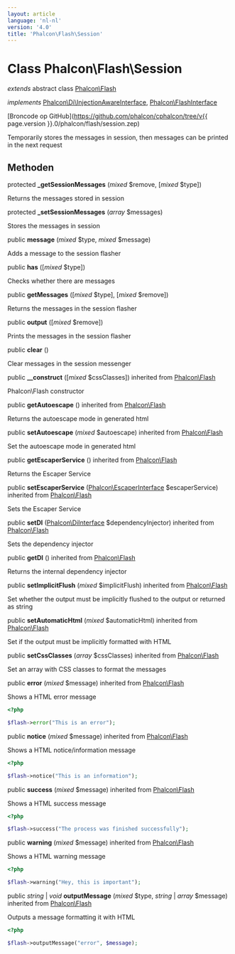 ```yaml
---
layout: article
language: 'nl-nl'
version: '4.0'
title: 'Phalcon\Flash\Session'
---
```

# Class **Phalcon\Flash\Session**

*extends* abstract class [Phalcon\Flash](Phalcon_Flash)

*implements* [Phalcon\Di\InjectionAwareInterface](Phalcon_Di_InjectionAwareInterface), [Phalcon\FlashInterface](Phalcon_FlashInterface)

[Broncode op GitHub](https://github.com/phalcon/cphalcon/tree/v{{ page.version }}.0/phalcon/flash/session.zep)

Temporarily stores the messages in session, then messages can be printed in the next request

## Methoden

protected **_getSessionMessages** (*mixed* $remove, [*mixed* $type])

Returns the messages stored in session

protected **_setSessionMessages** (*array* $messages)

Stores the messages in session

public **message** (*mixed* $type, *mixed* $message)

Adds a message to the session flasher

public **has** ([*mixed* $type])

Checks whether there are messages

public **getMessages** ([*mixed* $type], [*mixed* $remove])

Returns the messages in the session flasher

public **output** ([*mixed* $remove])

Prints the messages in the session flasher

public **clear** ()

Clear messages in the session messenger

public **__construct** ([*mixed* $cssClasses]) inherited from [Phalcon\Flash](Phalcon_Flash)

Phalcon\Flash constructor

public **getAutoescape** () inherited from [Phalcon\Flash](Phalcon_Flash)

Returns the autoescape mode in generated html

public **setAutoescape** (*mixed* $autoescape) inherited from [Phalcon\Flash](Phalcon_Flash)

Set the autoescape mode in generated html

public **getEscaperService** () inherited from [Phalcon\Flash](Phalcon_Flash)

Returns the Escaper Service

public **setEscaperService** ([Phalcon\EscaperInterface](Phalcon_EscaperInterface) $escaperService) inherited from [Phalcon\Flash](Phalcon_Flash)

Sets the Escaper Service

public **setDI** ([Phalcon\DiInterface](Phalcon_DiInterface) $dependencyInjector) inherited from [Phalcon\Flash](Phalcon_Flash)

Sets the dependency injector

public **getDI** () inherited from [Phalcon\Flash](Phalcon_Flash)

Returns the internal dependency injector

public **setImplicitFlush** (*mixed* $implicitFlush) inherited from [Phalcon\Flash](Phalcon_Flash)

Set whether the output must be implicitly flushed to the output or returned as string

public **setAutomaticHtml** (*mixed* $automaticHtml) inherited from [Phalcon\Flash](Phalcon_Flash)

Set if the output must be implicitly formatted with HTML

public **setCssClasses** (*array* $cssClasses) inherited from [Phalcon\Flash](Phalcon_Flash)

Set an array with CSS classes to format the messages

public **error** (*mixed* $message) inherited from [Phalcon\Flash](Phalcon_Flash)

Shows a HTML error message

```php
<?php

$flash->error("This is an error");

```

public **notice** (*mixed* $message) inherited from [Phalcon\Flash](Phalcon_Flash)

Shows a HTML notice/information message

```php
<?php

$flash->notice("This is an information");

```

public **success** (*mixed* $message) inherited from [Phalcon\Flash](Phalcon_Flash)

Shows a HTML success message

```php
<?php

$flash->success("The process was finished successfully");

```

public **warning** (*mixed* $message) inherited from [Phalcon\Flash](Phalcon_Flash)

Shows a HTML warning message

```php
<?php

$flash->warning("Hey, this is important");

```

public *string* | *void* **outputMessage** (*mixed* $type, *string* | *array* $message) inherited from [Phalcon\Flash](Phalcon_Flash)

Outputs a message formatting it with HTML

```php
<?php

$flash->outputMessage("error", $message);

```